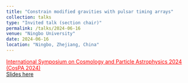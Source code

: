 ```yaml
---
title: "Constrain modified gravities with pulsar timing arrays"
collection: talks
type: "Invited talk (section chair)"
permalink: /talks/2024-06-16
venue: "Ningbo University"
date: 2024-06-16
location: "Ningbo, Zhejiang, China"
---
```


<!-- [International Symposium on Cosmology and Particle Astrophysics 2024 (CosPA 2024)](https://indico.itp.ac.cn/event/198/overview)\ -->

<a href="https://indico.itp.ac.cn/event/198/overview" style="color: red;">International Symposium on Cosmology and Particle Astrophysics 2024 (CosPA 2024)</a>\
[Slides here](./slides/2024-06-16.pdf)


